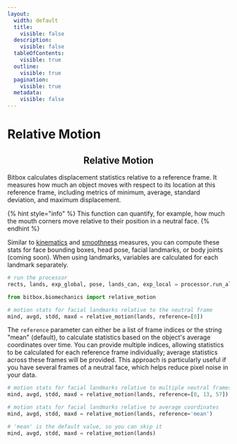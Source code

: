 ```yaml
---
layout:
  width: default
  title:
    visible: false
  description:
    visible: false
  tableOfContents:
    visible: true
  outline:
    visible: true
  pagination:
    visible: true
  metadata:
    visible: false
---
```


# Relative Motion

<h2 align="center">Relative Motion</h2>

Bitbox calculates displacement statistics relative to a reference frame. It measures how much an object moves with respect to its location at this reference frame, including metrics of minimum, average, standard deviation, and maximum displacement.

{% hint style="info" %}
This function can quantify, for example, how much the mouth corners move relative to their position in a neutral face.
{% endhint %}

Similar to [kinematics](kinematics.md) and [smoothness](smoothness.md) measures, you can compute these stats for face bounding boxes, head pose, facial landmarks, or body joints (coming soon). When using landmarks, variables are calculated for each landmark separately.

```python
# run the processor
rects, lands, exp_global, pose, lands_can, exp_local = processor.run_all()

from bitbox.biomechanics import relative_motion

# motion stats for facial landmarks relative to the neutral frame
mind, avgd, stdd, maxd = relative_motion(lands, reference=[0])
```

The `reference` parameter can either be a list of frame indices or the string "mean" (default), to calculate statistics based on the object's average coordinates over time. You can provide multiple indices, allowing statistics to be calculated for each reference frame individually; average statistics across these frames will be provided. This approach is particularly useful if you have several frames of a neutral face, which helps reduce pixel noise in your data.

```python
# motion stats for facial landmarks relative to multiple neutral frames
mind, avgd, stdd, maxd = relative_motion(lands, reference=[0, 13, 57])

# motion stats for facial landmarks relative to average coordinates
mind, avgd, stdd, maxd = relative_motion(lands, reference='mean')

# 'mean' is the default value, so you can skip it
mind, avgd, stdd, maxd = relative_motion(lands)
```

